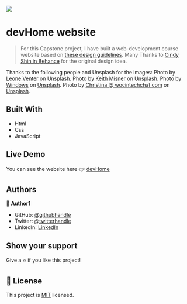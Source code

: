 ![](https://img.shields.io/badge/Microverse-blueviolet)

# devHome website

> For this Capstone project, I have built a web-development course website based on [these design guidelines](https://www.behance.net/gallery/29845175/CC-Global-Summit-2015). 
Many Thanks to [Cindy Shin in Behance](https://www.behance.net/adagio07) for the original design idea.

Thanks to the following people and Unsplash for the images: 
Photo by [Leone Venter](https://unsplash.com/es/@fempreneurstyledstock?utm_source=unsplash&utm_medium=referral&utm_content=creditCopyText) on [Unsplash](https://unsplash.com/s/photos/website?utm_source=unsplash&utm_medium=referral&utm_content=creditCopyText).
Photo by [Keith Misner](https://unsplash.com/@keithmisner?utm_source=unsplash&utm_medium=referral&utm_content=creditCopyText) on [Unsplash](https://unsplash.com/s/photos/background-image-pattern-education?utm_source=unsplash&utm_medium=referral&utm_content=creditCopyText).
Photo by [Windows](https://unsplash.com/@windows?utm_source=unsplash&utm_medium=referral&utm_content=creditCopyText) on [Unsplash](https://unsplash.com/s/photos/group-of-people?utm_source=unsplash&utm_medium=referral&utm_content=creditCopyText).
Photo by [Christina @ wocintechchat.com](https://unsplash.com/es/@wocintechchat?utm_source=unsplash&utm_medium=referral&utm_content=creditCopyText) on [Unsplash](https://unsplash.com/s/photos/group-of-people?utm_source=unsplash&utm_medium=referral&utm_content=creditCopyText).

## Built With

- Html
- Css 
- JavaScript


## Live Demo 

You can see the website here :point_right: [devHome](https://pinkmoon25.github.io/Capstone-project-Website/) 


## Authors

👤 **Author1**

- GitHub: [@githubhandle](https://github.com/PinkMoon25)
- Twitter: [@twitterhandle](https://twitter.com/TusharS90674484)
- LinkedIn: [LinkedIn](https://www.linkedin.com/in/tushar-singh-6b063a14b/)


## Show your support

Give a ⭐️ if you like this project!


## 📝 License

This project is [MIT](./MIT.md) licensed.
